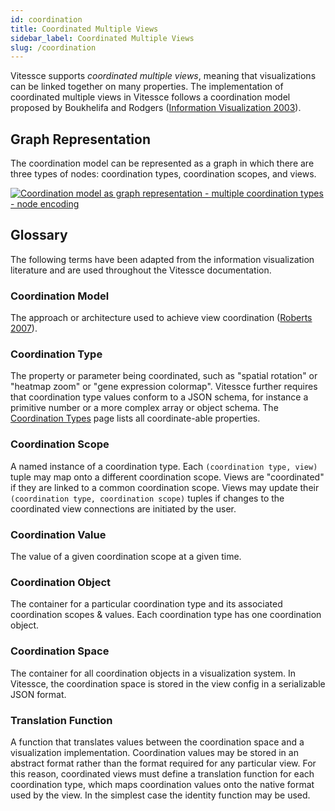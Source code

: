 ```yaml
---
id: coordination
title: Coordinated Multiple Views
sidebar_label: Coordinated Multiple Views
slug: /coordination
---
```


Vitessce supports _coordinated multiple views_, meaning that visualizations can be linked together on many properties.
The implementation of coordinated multiple views in Vitessce follows a coordination model proposed by Boukhelifa and Rodgers ([Information Visualization 2003](https://kar.kent.ac.uk/13874/1/cmvev.pdf)).

## Graph Representation

The coordination model can be represented as a graph in which there are three types of nodes: coordination types, coordination scopes, and views.

[![Coordination model as graph representation - multiple coordination types - node encoding](https://docs.google.com/drawings/d/e/2PACX-1vRdNNkA8lCXj62edJMB7i6dvDxYxlv127sg9ZvtS7fLMCatG5jh3AyD1A6yqnhTFqi5YIft-T1nsBIT/pub?w=800)](https://docs.google.com/drawings/d/1w64tYpHgkxgoUlmYw02HKM6q2GDiz_ev77TZFhqywi4/edit)

## Glossary

The following terms have been adapted from the information visualization literature and are used throughout the Vitessce documentation.

### Coordination Model

The approach or architecture used to achieve view coordination ([Roberts 2007](https://kar.kent.ac.uk/14569/1/Coordinated_%26_Multiple.pdf)).

### Coordination Type

The property or parameter being coordinated, such as "spatial rotation" or "heatmap zoom" or "gene expression colormap". Vitessce further requires that coordination type values conform to a JSON schema, for instance a primitive number or a more complex array or object schema. The [Coordination Types](/docs/coordination-types/) page lists all coordinate-able properties.

### Coordination Scope

A named instance of a coordination type. Each `(coordination type, view)` tuple may map onto a different coordination scope. Views are "coordinated" if they are linked to a common coordination scope. Views may update their `(coordination type, coordination scope)` tuples if changes to the coordinated view connections are initiated by the user.

### Coordination Value

The value of a given coordination scope at a given time.

### Coordination Object

The container for a particular coordination type and its associated coordination scopes & values. Each coordination type has one coordination object.

### Coordination Space

The container for all coordination objects in a visualization system.
In Vitessce, the coordination space is stored in the view config in a serializable JSON format.

### Translation Function

A function that translates values between the coordination space and a visualization implementation.
Coordination values may be stored in an abstract format rather than the format required for any particular view. For this reason, coordinated views must define a translation function for each coordination type, which maps coordination values onto the native format used by the view. In the simplest case the identity function may be used.
